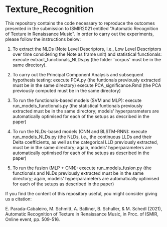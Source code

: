 # Texture_Recognition

This repository contains the code necessary to reproduce the outcomes presented in the submission to ISMIR2021 entitled "Automatic Recognition of Texture in Renaissance Music". In order to carry out the experiments, please follow the instructions below:

1. To extract the NLDs (Note Level Descriptors, i.e., Low Level Descriptors over time considering the Note as frame unit) and statistical functionals:
	execute extract_functionals_NLDs.py (the folder 'corpus' must be in the same directory). 

2. To carry out the Principal Component Analysis and subsequent hypothesis testing:
	execute PCA.py (the funtionals previously extracted must be in the same directory)
	execute PCA_significance.Rmd (the PCA previously computed must be in the same directory)

3. To run the functionals-based models (SVM and MLP):
	execute run_models_functionals.py (the statistical funtionals previously extracted must be in the same directory; models' hyperparameters are automatically optimised for each of the setups as described in the paper)

4. To run the NLDs-based models (CNN and BLSTM-RNN):
	execute run_models_NLDs.py (the NLDs, i.e., the continuous LLDs and their Delta coefficients, as well as the categorical LLD previously extracted, must be in the same directory; again, models' hyperparameters are automatically optimised for each of the setups as described in the paper)

5. To run the fusion (MLP + CNN):
	execute run_models_fusion.py (the functionals and NLDs previously extracted must be in the same directory; again, models' hyperparameters are automatically optimised for each of the setups as described in the paper)

If you find the content of this repository useful, you might consider giving us a citation:

E. Parada-Cabaleiro, M. Schmitt, A. Batliner, B. Schuller, & M. Schedl (2021), Automatic Recognition of Texture in Renaissance Music, in Proc. of ISMIR, Online event, pp. 509-516.
